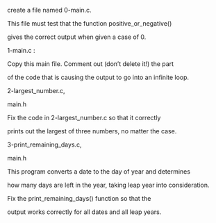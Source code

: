 create a file named 0-main.c. 

This file must test that the function positive_or_negative()

gives the correct output when given a case of 0.





1-main.c : 

Copy this main file. Comment out (don’t delete it!) the part 

of the code that is causing the output to go into an infinite loop.







2-largest_number.c,

main.h



Fix the code in 2-largest_number.c so that it correctly

prints out the largest of three numbers, no matter the case.







3-print_remaining_days.c,

main.h



This program converts a date to the day of year and determines

how many days are left in the year, taking leap year into consideration.

Fix the print_remaining_days() function so that the

output works correctly for all dates and all leap years.


